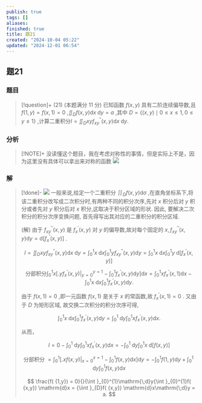 ```yaml
---
publish: true
tags: []
aliases: 
finished: true
title: 题21
created: "2024-10-04 05:22"
updated: "2024-12-01 06:54"
---
```

## 题21
### 题目
> [!question]+
> (21) (本题满分 11 分) 
> 已知函数 $f( {x,y})$ 具有二阶连续偏导数,且 $f( {1,y})  = f( {x,1})  = 0$ ,${\iint }_{D}f( {x,y}) \mathrm{d}x\mathrm{\;d}y = a$ ,其中 $D = \{ ( {x,y})  \mid  0 \leq  x \leq  1,0 \leq  y \leq  1\}$ ,计算二重积分$I = {\iint }_{D}{xy}{f}_{xy}^{\prime \prime }( {x,y}) \mathrm{d}x\mathrm{\;d}y.$
### 分析
> [!NOTE]+
> 没读懂这个题目，我在考虑对称性的事情，但是实际上不是，因为这里没有具体可以拿出来对称的函数
> ![](https://img.hwenyi.tech/202411071050486.webp)
### 解
> [!done]-
> ![](https://img.hwenyi.tech/202411071310221.webp)
> 一般来说,给定一个二重积分 ${\iint }_{D}f( {x,y}) \mathrm{d}\sigma$ ,在直角坐标系下,将该二重积分改写成二次积分时,有两种不同的积分次序,先对 $x$ 积分后对 $y$ 积分或者先对 $y$ 积分后对 $x$ 积分,这取决于积分区域的形状. 因此, 要解决二次积分的积分次序变换问题, 首先得写出其对应的二重积分的积分区域.
> 
> (解) 由于 ${f}_{xy}^{\prime \prime }( {x,y})$ 是 ${f}_{x}^{\prime }( {x,y})$ 对 $y$ 的偏导数,故对每个固定的 $x,{f}_{xy}^{\prime \prime }( {x,y}) \mathrm{d}y = \mathrm{d}\lbrack  {{f}_{x}^{\prime }( {x,y}) }\rbrack$ .
> 
> $$
> I = {\iint }_{D}{xy}{f}_{xy}^{\prime \prime }( {x,y}) \mathrm{d}x\mathrm{\;d}y = {\int }_{0}^{1}x\mathrm{\;d}x{\int }_{0}^{1}y{f}_{xy}^{\prime \prime }( {x,y}) \mathrm{d}y = {\int }_{0}^{1}x\mathrm{\;d}x{\int }_{0}^{1}y\mathrm{\;d}\lbrack  {{f}_{x}^{\prime }( {x,y}) }\rbrack
> $$
> 
> $$
> \text{分部积分}{\int }_{0}^{1}x\lbrack  {{. y{f}_{x}^{\prime }( x,y) | }_{y = 0}^{y = 1} - {\int }_{0}^{1}{f}_{x}^{\prime }( {x,y}) \mathrm{d}y}\rbrack  \mathrm{d}x = {\int }_{0}^{1}x{f}_{x}^{\prime }( {x,1}) \mathrm{d}x - {\int }_{0}^{1}x\mathrm{\;d}x{\int }_{0}^{1}{f}_{x}^{\prime }( {x,y}) \mathrm{d}y\text{.}
> $$
> 
> 由于 $f( {x,1})  = 0$ ,即一元函数 $f( {x,1})$ 是关于 $x$ 的常函数,故 ${f}_{x}^{\prime }( {x,1})  = 0$ . 又由于 $D$ 为矩形区域, 故交换二次积分的积分次序可得,
> 
> $$
> {\int }_{0}^{1}x\mathrm{\;d}x{\int }_{0}^{1}{f}_{x}^{\prime }( {x,y}) \mathrm{d}y = {\int }_{0}^{1}\mathrm{\;d}y{\int }_{0}^{1}x{f}_{x}^{\prime }( {x,y}) \mathrm{d}x.
> $$
> 
> 从而，
> 
> $$
> I = 0 - {\int }_{0}^{1}\mathrm{\;d}y{\int }_{0}^{1}x{f}_{x}^{\prime }( {x,y}) \mathrm{d}x =  - {\int }_{0}^{1}\mathrm{\;d}y{\int }_{0}^{1}x\mathrm{\;d}\lbrack  {f( {x,y}) }\rbrack
> $$
> 
> $$
> \text{ 分部积分 } = {\int }_{0}^{1}\lbrack  {{. xf( x,y) | }_{x = 0}^{x = 1} - {\int }_{0}^{1}f( {x,y}) \mathrm{d}x}\rbrack  \mathrm{d}y =  - {\int }_{0}^{1}f( {1,y}) \mathrm{d}y + {\int }_{0}^{1}\mathrm{\;d}y{\int }_{0}^{1}f( {x,y}) \mathrm{d}x
> $$
> 
> $$
> \frac{f( {1,y})  = 0}{}{\int }_{0}^{1}\mathrm{\;d}y{\int }_{0}^{1}f( {x,y}) \mathrm{d}x = {\iint }_{D}f( {x,y}) \mathrm{d}x\mathrm{\;d}y = a.
> $$